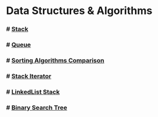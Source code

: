 # Data Structures & Algorithms

### # [Stack](https://gitlab.com/AbdullahHinnawi/datastructuresandalgorithms/-/tree/master/StackProject/src/stackproject)

### # [Queue](https://gitlab.com/AbdullahHinnawi/datastructuresandalgorithms/-/tree/master/QueueProject/src/queueproject)

### # [Sorting Algorithms Comparison](https://gitlab.com/AbdullahHinnawi/datastructuresandalgorithms/-/tree/master/3.LajittelualgoritmienMittaus)

### # [Stack Iterator](https://gitlab.com/AbdullahHinnawi/datastructuresandalgorithms/-/tree/master/5.StackIterator/src/stackiterator)

### # [LinkedList Stack](https://gitlab.com/AbdullahHinnawi/datastructuresandalgorithms/-/tree/master/6.LinkedListStack/src/stackproject)

### # [Binary Search Tree]()
